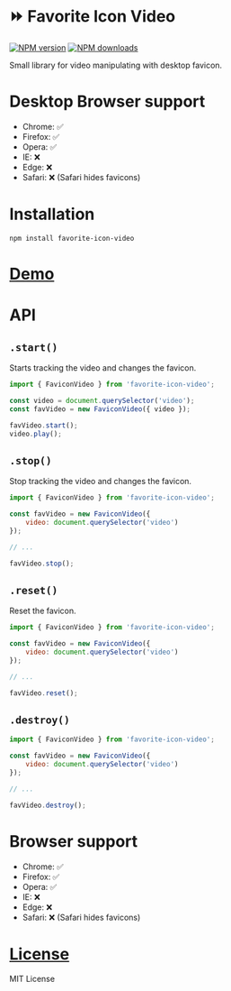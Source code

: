 ⏩ Favorite Icon Video
===================

[![NPM version](https://img.shields.io/npm/v/favorite-icon-video.svg?style=flat)](https://www.npmjs.com/package/favorite-icon-video)
[![NPM downloads](https://img.shields.io/npm/dm/favorite-icon-video.svg?style=flat)](https://www.npmjs.com/package/favorite-icon-video)

Small library for video manipulating with desktop favicon.

# Desktop Browser support
- Chrome: ✅
- Firefox: ✅
- Opera: ✅
- IE: ❌
- Edge: ❌
- Safari: ❌ (Safari hides favicons)

# Installation
`npm install favorite-icon-video`

# [Demo](https://favorite-icon.github.io/favorite-icon/examples/video.html)

# API

## `.start()`
Starts tracking the video and changes the favicon.

```js
import { FaviconVideo } from 'favorite-icon-video';

const video = document.querySelector('video');
const favVideo = new FaviconVideo({ video });

favVideo.start();
video.play();
```

## `.stop()`
Stop tracking the video and changes the favicon.

```js
import { FaviconVideo } from 'favorite-icon-video';

const favVideo = new FaviconVideo({
    video: document.querySelector('video')
});

// ...

favVideo.stop();
```

## `.reset()`
Reset the favicon.

```js
import { FaviconVideo } from 'favorite-icon-video';

const favVideo = new FaviconVideo({
    video: document.querySelector('video')
});

// ...

favVideo.reset();
```

## `.destroy()`

```js
import { FaviconVideo } from 'favorite-icon-video';

const favVideo = new FaviconVideo({
    video: document.querySelector('video')
});

// ...

favVideo.destroy();
```

# Browser support
- Chrome: ✅
- Firefox: ✅
- Opera: ✅
- IE: ❌
- Edge: ❌
- Safari: ❌ (Safari hides favicons)

# [License](./LICENSE)
MIT License
